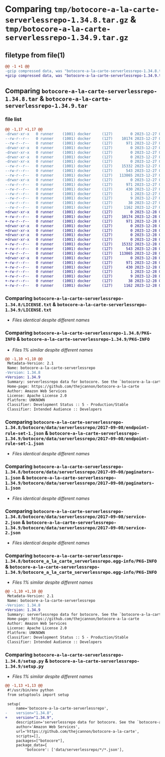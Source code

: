 # Comparing `tmp/botocore-a-la-carte-serverlessrepo-1.34.8.tar.gz` & `tmp/botocore-a-la-carte-serverlessrepo-1.34.9.tar.gz`

## filetype from file(1)

```diff
@@ -1 +1 @@
-gzip compressed data, was "botocore-a-la-carte-serverlessrepo-1.34.8.tar", last modified: Wed Dec 27 01:06:59 2023, max compression
+gzip compressed data, was "botocore-a-la-carte-serverlessrepo-1.34.9.tar", last modified: Thu Dec 28 01:07:01 2023, max compression
```

## Comparing `botocore-a-la-carte-serverlessrepo-1.34.8.tar` & `botocore-a-la-carte-serverlessrepo-1.34.9.tar`

### file list

```diff
@@ -1,17 +1,17 @@
-drwxr-xr-x   0 runner    (1001) docker     (127)        0 2023-12-27 01:06:59.579354 botocore-a-la-carte-serverlessrepo-1.34.8/
--rw-r--r--   0 runner    (1001) docker     (127)    10174 2023-12-27 01:06:59.000000 botocore-a-la-carte-serverlessrepo-1.34.8/LICENSE.txt
--rw-r--r--   0 runner    (1001) docker     (127)      971 2023-12-27 01:06:59.579354 botocore-a-la-carte-serverlessrepo-1.34.8/PKG-INFO
-drwxr-xr-x   0 runner    (1001) docker     (127)        0 2023-12-27 01:06:59.579354 botocore-a-la-carte-serverlessrepo-1.34.8/botocore/
-drwxr-xr-x   0 runner    (1001) docker     (127)        0 2023-12-27 01:06:59.579354 botocore-a-la-carte-serverlessrepo-1.34.8/botocore/data/
-drwxr-xr-x   0 runner    (1001) docker     (127)        0 2023-12-27 01:06:59.579354 botocore-a-la-carte-serverlessrepo-1.34.8/botocore/data/serverlessrepo/
-drwxr-xr-x   0 runner    (1001) docker     (127)        0 2023-12-27 01:06:59.579354 botocore-a-la-carte-serverlessrepo-1.34.8/botocore/data/serverlessrepo/2017-09-08/
--rw-r--r--   0 runner    (1001) docker     (127)    15332 2023-12-27 01:06:29.000000 botocore-a-la-carte-serverlessrepo-1.34.8/botocore/data/serverlessrepo/2017-09-08/endpoint-rule-set-1.json
--rw-r--r--   0 runner    (1001) docker     (127)      543 2023-12-27 01:06:29.000000 botocore-a-la-carte-serverlessrepo-1.34.8/botocore/data/serverlessrepo/2017-09-08/paginators-1.json
--rw-r--r--   0 runner    (1001) docker     (127)   113865 2023-12-27 01:06:29.000000 botocore-a-la-carte-serverlessrepo-1.34.8/botocore/data/serverlessrepo/2017-09-08/service-2.json
-drwxr-xr-x   0 runner    (1001) docker     (127)        0 2023-12-27 01:06:59.579354 botocore-a-la-carte-serverlessrepo-1.34.8/botocore_a_la_carte_serverlessrepo.egg-info/
--rw-r--r--   0 runner    (1001) docker     (127)      971 2023-12-27 01:06:59.000000 botocore-a-la-carte-serverlessrepo-1.34.8/botocore_a_la_carte_serverlessrepo.egg-info/PKG-INFO
--rw-r--r--   0 runner    (1001) docker     (127)      430 2023-12-27 01:06:59.000000 botocore-a-la-carte-serverlessrepo-1.34.8/botocore_a_la_carte_serverlessrepo.egg-info/SOURCES.txt
--rw-r--r--   0 runner    (1001) docker     (127)        1 2023-12-27 01:06:59.000000 botocore-a-la-carte-serverlessrepo-1.34.8/botocore_a_la_carte_serverlessrepo.egg-info/dependency_links.txt
--rw-r--r--   0 runner    (1001) docker     (127)        9 2023-12-27 01:06:59.000000 botocore-a-la-carte-serverlessrepo-1.34.8/botocore_a_la_carte_serverlessrepo.egg-info/top_level.txt
--rw-r--r--   0 runner    (1001) docker     (127)       38 2023-12-27 01:06:59.579354 botocore-a-la-carte-serverlessrepo-1.34.8/setup.cfg
--rw-r--r--   0 runner    (1001) docker     (127)     1162 2023-12-27 01:06:59.000000 botocore-a-la-carte-serverlessrepo-1.34.8/setup.py
+drwxr-xr-x   0 runner    (1001) docker     (127)        0 2023-12-28 01:07:01.246433 botocore-a-la-carte-serverlessrepo-1.34.9/
+-rw-r--r--   0 runner    (1001) docker     (127)    10174 2023-12-28 01:07:01.000000 botocore-a-la-carte-serverlessrepo-1.34.9/LICENSE.txt
+-rw-r--r--   0 runner    (1001) docker     (127)      971 2023-12-28 01:07:01.246433 botocore-a-la-carte-serverlessrepo-1.34.9/PKG-INFO
+drwxr-xr-x   0 runner    (1001) docker     (127)        0 2023-12-28 01:07:01.246433 botocore-a-la-carte-serverlessrepo-1.34.9/botocore/
+drwxr-xr-x   0 runner    (1001) docker     (127)        0 2023-12-28 01:07:01.246433 botocore-a-la-carte-serverlessrepo-1.34.9/botocore/data/
+drwxr-xr-x   0 runner    (1001) docker     (127)        0 2023-12-28 01:07:01.246433 botocore-a-la-carte-serverlessrepo-1.34.9/botocore/data/serverlessrepo/
+drwxr-xr-x   0 runner    (1001) docker     (127)        0 2023-12-28 01:07:01.246433 botocore-a-la-carte-serverlessrepo-1.34.9/botocore/data/serverlessrepo/2017-09-08/
+-rw-r--r--   0 runner    (1001) docker     (127)    15332 2023-12-28 01:06:26.000000 botocore-a-la-carte-serverlessrepo-1.34.9/botocore/data/serverlessrepo/2017-09-08/endpoint-rule-set-1.json
+-rw-r--r--   0 runner    (1001) docker     (127)      543 2023-12-28 01:06:26.000000 botocore-a-la-carte-serverlessrepo-1.34.9/botocore/data/serverlessrepo/2017-09-08/paginators-1.json
+-rw-r--r--   0 runner    (1001) docker     (127)   113865 2023-12-28 01:06:26.000000 botocore-a-la-carte-serverlessrepo-1.34.9/botocore/data/serverlessrepo/2017-09-08/service-2.json
+drwxr-xr-x   0 runner    (1001) docker     (127)        0 2023-12-28 01:07:01.246433 botocore-a-la-carte-serverlessrepo-1.34.9/botocore_a_la_carte_serverlessrepo.egg-info/
+-rw-r--r--   0 runner    (1001) docker     (127)      971 2023-12-28 01:07:01.000000 botocore-a-la-carte-serverlessrepo-1.34.9/botocore_a_la_carte_serverlessrepo.egg-info/PKG-INFO
+-rw-r--r--   0 runner    (1001) docker     (127)      430 2023-12-28 01:07:01.000000 botocore-a-la-carte-serverlessrepo-1.34.9/botocore_a_la_carte_serverlessrepo.egg-info/SOURCES.txt
+-rw-r--r--   0 runner    (1001) docker     (127)        1 2023-12-28 01:07:01.000000 botocore-a-la-carte-serverlessrepo-1.34.9/botocore_a_la_carte_serverlessrepo.egg-info/dependency_links.txt
+-rw-r--r--   0 runner    (1001) docker     (127)        9 2023-12-28 01:07:01.000000 botocore-a-la-carte-serverlessrepo-1.34.9/botocore_a_la_carte_serverlessrepo.egg-info/top_level.txt
+-rw-r--r--   0 runner    (1001) docker     (127)       38 2023-12-28 01:07:01.246433 botocore-a-la-carte-serverlessrepo-1.34.9/setup.cfg
+-rw-r--r--   0 runner    (1001) docker     (127)     1162 2023-12-28 01:07:01.000000 botocore-a-la-carte-serverlessrepo-1.34.9/setup.py
```

### Comparing `botocore-a-la-carte-serverlessrepo-1.34.8/LICENSE.txt` & `botocore-a-la-carte-serverlessrepo-1.34.9/LICENSE.txt`

 * *Files identical despite different names*

### Comparing `botocore-a-la-carte-serverlessrepo-1.34.8/PKG-INFO` & `botocore-a-la-carte-serverlessrepo-1.34.9/PKG-INFO`

 * *Files 1% similar despite different names*

```diff
@@ -1,10 +1,10 @@
 Metadata-Version: 2.1
 Name: botocore-a-la-carte-serverlessrepo
-Version: 1.34.8
+Version: 1.34.9
 Summary: serverlessrepo data for botocore. See the `botocore-a-la-carte` package for more info.
 Home-page: https://github.com/thejcannon/botocore-a-la-carte
 Author: Amazon Web Services
 License: Apache License 2.0
 Platform: UNKNOWN
 Classifier: Development Status :: 5 - Production/Stable
 Classifier: Intended Audience :: Developers
```

### Comparing `botocore-a-la-carte-serverlessrepo-1.34.8/botocore/data/serverlessrepo/2017-09-08/endpoint-rule-set-1.json` & `botocore-a-la-carte-serverlessrepo-1.34.9/botocore/data/serverlessrepo/2017-09-08/endpoint-rule-set-1.json`

 * *Files identical despite different names*

### Comparing `botocore-a-la-carte-serverlessrepo-1.34.8/botocore/data/serverlessrepo/2017-09-08/paginators-1.json` & `botocore-a-la-carte-serverlessrepo-1.34.9/botocore/data/serverlessrepo/2017-09-08/paginators-1.json`

 * *Files identical despite different names*

### Comparing `botocore-a-la-carte-serverlessrepo-1.34.8/botocore/data/serverlessrepo/2017-09-08/service-2.json` & `botocore-a-la-carte-serverlessrepo-1.34.9/botocore/data/serverlessrepo/2017-09-08/service-2.json`

 * *Files identical despite different names*

### Comparing `botocore-a-la-carte-serverlessrepo-1.34.8/botocore_a_la_carte_serverlessrepo.egg-info/PKG-INFO` & `botocore-a-la-carte-serverlessrepo-1.34.9/botocore_a_la_carte_serverlessrepo.egg-info/PKG-INFO`

 * *Files 1% similar despite different names*

```diff
@@ -1,10 +1,10 @@
 Metadata-Version: 2.1
 Name: botocore-a-la-carte-serverlessrepo
-Version: 1.34.8
+Version: 1.34.9
 Summary: serverlessrepo data for botocore. See the `botocore-a-la-carte` package for more info.
 Home-page: https://github.com/thejcannon/botocore-a-la-carte
 Author: Amazon Web Services
 License: Apache License 2.0
 Platform: UNKNOWN
 Classifier: Development Status :: 5 - Production/Stable
 Classifier: Intended Audience :: Developers
```

### Comparing `botocore-a-la-carte-serverlessrepo-1.34.8/setup.py` & `botocore-a-la-carte-serverlessrepo-1.34.9/setup.py`

 * *Files 1% similar despite different names*

```diff
@@ -1,13 +1,13 @@
 #!/usr/bin/env python
 from setuptools import setup
 
 setup(
     name='botocore-a-la-carte-serverlessrepo',
-    version="1.34.8",
+    version="1.34.9",
     description='serverlessrepo data for botocore. See the `botocore-a-la-carte` package for more info.',
     author='Amazon Web Services',
     url='https://github.com/thejcannon/botocore-a-la-carte',
     scripts=[],
     packages=["botocore"],
     package_data={
         'botocore': ['data/serverlessrepo/*/*.json'],
```


